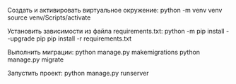 Cоздать и активировать виртуальное окружение:
python -m venv venv
source venv/Scripts/activate


Установить зависимости из файла requirements.txt:
python -m pip install --upgrade pip
pip install -r requirements.txt


Выполнить миграции:
python manage.py makemigrations
python manage.py migrate


Запустить проект:
python manage.py runserver